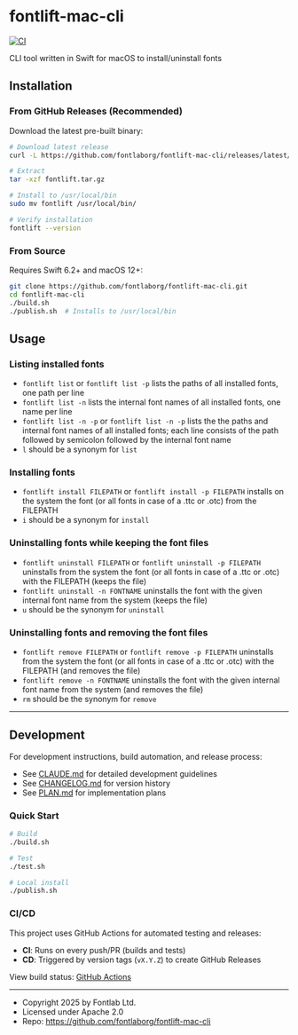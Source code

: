 # fontlift-mac-cli

[![CI](https://github.com/fontlaborg/fontlift-mac-cli/workflows/CI/badge.svg)](https://github.com/fontlaborg/fontlift-mac-cli/actions)

CLI tool written in Swift for macOS to install/uninstall fonts

## Installation

### From GitHub Releases (Recommended)

Download the latest pre-built binary:

```bash
# Download latest release
curl -L https://github.com/fontlaborg/fontlift-mac-cli/releases/latest/download/fontlift-v1.1.0-macos.tar.gz -o fontlift.tar.gz

# Extract
tar -xzf fontlift.tar.gz

# Install to /usr/local/bin
sudo mv fontlift /usr/local/bin/

# Verify installation
fontlift --version
```

### From Source

Requires Swift 6.2+ and macOS 12+:

```bash
git clone https://github.com/fontlaborg/fontlift-mac-cli.git
cd fontlift-mac-cli
./build.sh
./publish.sh  # Installs to /usr/local/bin
```

## Usage

### Listing installed fonts

- `fontlift list` or `fontlift list -p` lists the paths of all installed fonts, one path per line
- `fontlift list -n` lists the internal font names of all installed fonts, one name per line
- `fontlift list -n -p` or `fontlift list -n -p` lists the the paths and internal font names of all installed fonts; each line consists of the path followed by semicolon followed by the internal font name
- `l` should be a synonym for `list`

### Installing fonts

- `fontlift install FILEPATH` or `fontlift install -p FILEPATH` installs on the system the font (or all fonts in case of a .ttc or .otc) from the FILEPATH 
- `i` should be a synonym for `install`

### Uninstalling fonts while keeping the font files

- `fontlift uninstall FILEPATH` or `fontlift uninstall -p FILEPATH` uninstalls from the system the font (or all fonts in case of a .ttc or .otc) with the FILEPATH (keeps the file)
- `fontlift uninstall -n FONTNAME` uninstalls the font with the given internal font name from the system (keeps the file)
- `u` should be the synonym for `uninstall`

### Uninstalling fonts and removing the font files

- `fontlift remove FILEPATH` or `fontlift remove -p FILEPATH` uninstalls from the system the font (or all fonts in case of a .ttc or .otc) with the FILEPATH (and removes the file)
- `fontlift remove -n FONTNAME` uninstalls the font with the given internal font name from the system (and removes the file) 
- `rm` should be the synonym for `remove`

---

## Development

For development instructions, build automation, and release process:
- See [CLAUDE.md](./CLAUDE.md) for detailed development guidelines
- See [CHANGELOG.md](./CHANGELOG.md) for version history
- See [PLAN.md](./PLAN.md) for implementation plans

### Quick Start

```bash
# Build
./build.sh

# Test
./test.sh

# Local install
./publish.sh
```

### CI/CD

This project uses GitHub Actions for automated testing and releases:
- **CI**: Runs on every push/PR (builds and tests)
- **CD**: Triggered by version tags (`vX.Y.Z`) to create GitHub Releases

View build status: [GitHub Actions](https://github.com/fontlaborg/fontlift-mac-cli/actions)

---

- Copyright 2025 by Fontlab Ltd.
- Licensed under Apache 2.0
- Repo: https://github.com/fontlaborg/fontlift-mac-cli